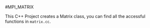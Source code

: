 #MPI_MATRIX

This C++ Project creates a Matrix class, you can find all the 
accessful functions in `matrix.cc`. 